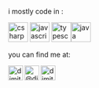 
i mostly code in : 
<p align="left">  <img src="https://devicons.github.io/devicon/devicon.git/icons/csharp/csharp-original.svg" alt="csharp" width="40" height="40"/> <img src="https://devicons.github.io/devicon/devicon.git/icons/javascript/javascript-original.svg" alt="javascript" width="40" height="40"/>   <img src="https://devicons.github.io/devicon/devicon.git/icons/typescript/typescript-original.svg" alt="typescript" width="40" height="40"/><img src="https://devicons.github.io/devicon/devicon.git/icons/java/java-original-wordmark.svg" alt="java" width="40" height="40"/> </p>
you can find me at:

<p align="left">
<a href="https://linkedin.com/in/dimitrispapadimitriou" target="blank"><img align="left" src="https://cdn.jsdelivr.net/npm/simple-icons@3.0.1/icons/linkedin.svg" alt="dimitrispapadimitriou" height="30" width="30" /></a>
<a href="https://codesandbox.com/dimitris-papadimitriou-chr" target="blank"><img left="center" src="https://cdn.jsdelivr.net/npm/simple-icons@3.0.1/icons/codesandbox.svg" alt="dimitris-papadimitriou-chr" height="30" width="30" /></a>
<a href="https://medium.com/@dimpapadim3" target="blank"><img align="left" src="https://cdn.jsdelivr.net/npm/simple-icons@3.0.1/icons/medium.svg" alt="@dimpapadim3" height="30" width="30" /></a>
</p>
 
<!--
**dimitris-papadimitriou-chr/dimitris-papadimitriou-chr** is a ✨ _special_ ✨ repository because its `README.md` (this file) appears on your GitHub profile.

Here are some ideas to get you started:

- 🔭 I’m currently working on ...
- 🌱 I’m currently learning ...
- 👯 I’m looking to collaborate on ...
- 🤔 I’m looking for help with ...
- 💬 Ask me about ...
- 📫 How to reach me: ...
- 😄 Pronouns: ...
- ⚡ Fun fact: ...
-->
